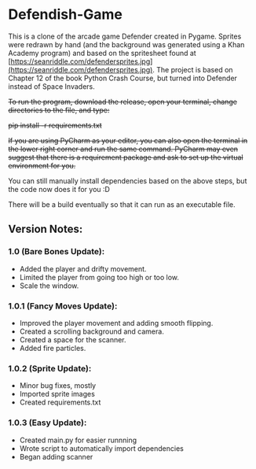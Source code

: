 # Defendish-Game
This is a clone of the arcade game Defender created in Pygame. Sprites were redrawn by hand (and the background was generated using a Khan Academy program) and based on the spritesheet found at [https://seanriddle.com/defendersprites.jpg](https://seanriddle.com/defendersprites.jpg). The project is based on Chapter 12 of the book Python Crash Course, but turned into Defender instead of Space Invaders.

~~To run the program, download the release, open your terminal, change directories to the file, and type:~~

~~pip install -r requirements.txt~~

~~If you are using PyCharm as your editor, you can also open the terminal in the lower right corner and run the same command. PyCharm may even suggest that there is a requirement package and ask to set up the virtual environment for you.~~

You can still manually install dependencies based on the above steps, but the code now does it for you :D

There will be a build eventually so that it can run as an executable file.

## Version Notes:
### 1.0 (Bare Bones Update):
- Added the player and drifty movement.
- Limited the player from going too high or too low.
- Scale the window.

### 1.0.1 (Fancy Moves Update):
- Improved the player movement and adding smooth flipping.
- Created a scrolling background and camera.
- Created a space for the scanner.
- Added fire particles.

### 1.0.2 (Sprite Update):
- Minor bug fixes, mostly
- Imported sprite images
- Created requirements.txt

### 1.0.3 (Easy Update):
- Created main.py for easier runnning
- Wrote script to automatically import dependencies
- Began adding scanner
